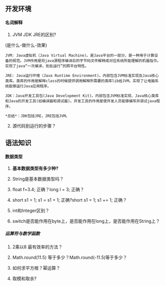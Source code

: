 ## 开发环境

#### 名词解释

1. JVM JDK JRE的区别?

(是什么-做什么-效果)

	JVM: Java虚拟机（Java Virtual Machine)。是Java平台的一部分，是一种用于计算设备的规范。JVM作用是将java源程序编译后的字节码文件解释成对应系统所能理解的机器指令。实现了java“一次编译，到处运行”的跨平台特性。
	
	JRE: Java运行环境（Java Runtime Environment)。内部包含JVM标准实现及Java核心类库。类库的作用是解释class的时候提供调用解释所需要的类库lib给JVM。实现了让电脑系统能够运行Java应用程序。
	
	JDK：Java开发工具包(Java Development Kit)。内部包含JVM标准实现、Java核心类库和Java的开发工具(如编译器和调试器)。开发工具的作用是使开发人员能够编写并调试java程序。
	
	*总结*：JDK包括JRE，JRE包括JVM。
2. 源代码到运行的步骤？

## 语法知识

#### 数据类型

1. **基本数据类型有多少种?**

2. String是基本数据类型吗？

3. float f=3.4; 正确？long l = 3; 正确？

4. short s1 = 1; s1 = s1 + 1; 正确?short s1 = 1; s1 += 1; 正确？
	
5. int和Integer区别？

6. switch是否能作用在byte上，是否能作用在long上，是否能作用在String上？

##### 运算符与数学函数

1. 2乘以8 最有效率的方法？

2. Math.round(11.5) 等于多少？Math.round(-11.5)等于多少？

3. 如何求平方根？幂运算？

4. 取模和取余?

